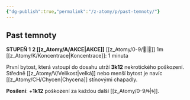 ```yaml
---
{"dg-publish":true,"permalink":"/z-atomy/p/past-temnoty/"}
---
```


## Past temnoty
**STUPEŇ 1**
**2 [[z_Atomy/A/AKCE\|AKCE]]**
[[z_Atomy/0-9/🫱\|🫱]] 1m
[[z_Atomy/K/Koncentrace\|Koncentrace]]: 1 minuta

První bytost, která vstoupí do dosahu utrží **3k12** nekrotického poškození. Středně [[z_Atomy/V/Velikost\|velká]] nebo menší bytost je navíc [[z_Atomy/CH/Chycen\|Chycena]] stínovými chapadly.

**Posílení**: +**1k12** poškození za každou další [[z_Atomy/0-9/🌀\|🌀]].